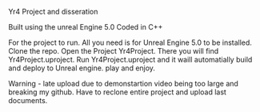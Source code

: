 Yr4 Project and disseration

Built using the unreal Engine 5.0
Coded in C++

For the project to run.
All you need is for Unreal Engine 5.0 to be installed.
Clone the repo.
Open the Project Yr4Project.
There you will find Yr4Project.uproject.
Run Yr4Project.uproject and it waill automatially build and deploy to Unreal engine.
play and enjoy.

Warning - late upload due to demonstartion video being too large and breaking my github.
Have to reclone entire project and upload last documents.
